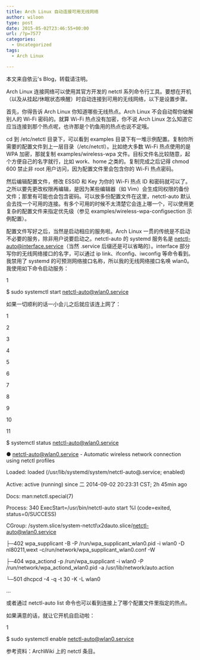 ```yaml
---
title: Arch Linux 自动连接可用无线网络
author: wiloon
type: post
date: 2015-05-02T23:46:55+00:00
url: /?p=7577
categories:
  - Uncategorized
tags:
  - Arch Linux

---
```

本文来自依云's Blog，转载请注明。

Arch Linux 连接网络可以使用其官方开发的 netctl 系列命令行工具。要想在开机（以及从挂起/休眠状态唤醒）时自动连接到可用的无线网络，以下是设置步骤。

首先，你得告诉 Arch Linux 你知道哪些无线热点。Arch Linux 不会自动帮你破解别人的 Wi-Fi 密码的。就算 Wi-Fi 热点没有加密，你不说 Arch Linux 怎么知道它应当连接到那个热点呢，也许那是个钓鱼用的热点也说不定哦。

cd 到 /etc/netctl 目录下，可以看到 examples 目录下有一堆示例配置。复制你所需要的配置文件到上一层目录（/etc/netctl）。比如绝大多数 Wi-Fi 热点使用的是 WPA 加密，那就复制 examples/wireless-wpa 文件。目标文件名比较随意，起个方便自己的名字就行，比如 work、home 之类的。复制完成之后记得 chmod 600 禁止非 root 用户访问，因为配置文件里会包含你的 Wi-Fi 热点密码。

然后编辑配置文件，修改 ESSID 和 Key 为你的 Wi-Fi 热点 ID 和密码就可以了。之所以要先更改权限再编辑，是因为某些编辑器（如 Vim）会生成同权限的备份文件；那里有可能也会包含密码。可以放多份配置文件在这里，netctl-auto 默认会去找一个可用的连接。有多个可用的时候不太清楚它会连上哪一个，可以使用更复杂的配置文件来指定优先级（参见 examples/wireless-wpa-configsection 示例配置）。

配置文件写好之后，当然是启动相应的服务啦。Arch Linux 一贯的传统是不启动不必要的服务，除非用户说要启动之。netctl-auto 的 systemd 服务名是 netctl-auto@interface.service（当然 .service 后缀还是可以省略的）。interface 部分写你的无线网络接口的名字，可以通过 ip link、ifconfig、iwconfig 等命令看到。我禁用了 systemd 的可预测网络接口名称，所以我的无线网络接口名唤 wlan0。我使用如下命令启动服务：
  
1
  
$ sudo systemctl start netctl-auto@wlan0.service
  
如果一切顺利的话一小会儿之后就应该连上网了：
  
1
  
2
  
3
  
4
  
5
  
6
  
7
  
8
  
9
  
10
  
11
  
$ systemctl status netctl-auto@wlan0.service
  
● netctl-auto@wlan0.service - Automatic wireless network connection using netctl profiles
  
Loaded: loaded (/usr/lib/systemd/system/netctl-auto@.service; enabled)
  
Active: active (running) since 二 2014-09-02 20:23:31 CST; 2h 45min ago
  
Docs: man:netctl.special(7)
  
Process: 340 ExecStart=/usr/bin/netctl-auto start %I (code=exited, status=0/SUCCESS)
  
CGroup: /system.slice/system-netctl\x2dauto.slice/netctl-auto@wlan0.service
  
├─402 wpa\_supplicant -B -P /run/wpa\_supplicant\_wlan0.pid -i wlan0 -D nl80211,wext -c/run/network/wpa\_supplicant_wlan0.conf -W
  
├─404 wpa\_actiond -p /run/wpa\_supplicant -i wlan0 -P /run/network/wpa\_actiond\_wlan0.pid -a /usr/lib/network/auto.action
  
└─501 dhcpcd -4 -q -t 30 -K -L wlan0
  
&#8230;
  
或者通过 netctl-auto list 命令也可以看到连接上了哪个配置文件里指定的热点。

如果满意的话，就让它开机自启动啦：
  
1
  
$ sudo systemctl enable netctl-auto@wlan0.service
  
参考资料：ArchWiki 上的 netctl 条目。
